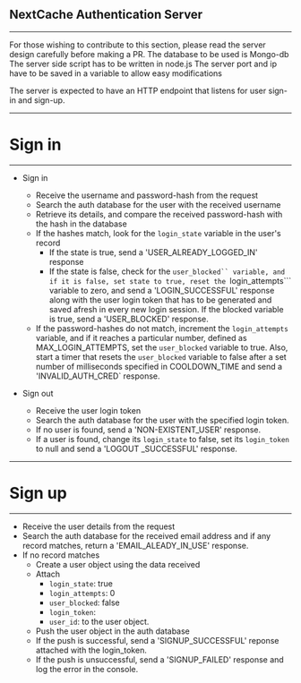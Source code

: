 ## NextCache Authentication Server

---------------------------------------------

For those wishing to contribute to this section, please read the server design carefully before making a PR.
The database to be used is Mongo-db
The server side script has to be written in node.js
The server port and ip have to be saved in a variable to allow easy modifications

The server is expected to have an HTTP endpoint that listens for user sign-in and sign-up.

---------------------------------------------

# Sign in

---------------------------------------------

- Sign in
    - Receive the username and password-hash from the request
    - Search the auth database for the user with the received username
    - Retrieve its details, and compare the received password-hash with the hash in the database
    - If the hashes match, look for the ```login_state``` variable in the user's record
        - If the state is true, send a 'USER_ALREADY_LOGGED_IN' response
        - If the state is false, check for the ```user_blocked`` variable, and if it is false, set state to true, reset the ```login_attempts``` variable to zero, and send a 'LOGIN_SUCCESSFUL' response along with the user login token that has to be generated and saved afresh in every new login session. If the blocked variable is true, send a 'USER_BLOCKED' response.
    - If the password-hashes do not match, increment the ```login_attempts``` variable, and if it reaches a particular number, defined as MAX_LOGIN_ATTEMPTS, set the ```user_blocked``` variable to true. Also, start a timer that resets the ```user_blocked``` variable to false after a set number of milliseconds specified in COOLDOWN_TIME and send a 'INVALID_AUTH_CRED` response.

- Sign out
    - Receive the user login token
    - Search the auth database for the user with the specified login token.
    - If no user is found, send a 'NON-EXISTENT_USER' response.
    - If a user is found, change its ```login_state``` to false, set its ```login_token``` to null and send a 'LOGOUT _SUCCESSFUL' response. 

--------------------------------------------

# Sign up

---------------------------------------------

- Receive the user details from the request
- Search the auth database for the received email address and if any record matches, return a 'EMAIL_ALEADY_IN_USE' response.
- If no record matches
    - Create a user object using the data received
    - Attach
        - ```login_state```: true
        - ```login_attempts```: 0
        - ```user_blocked```: false
        - ```login_token```: <Generate a login token and insert here>
        - ```user_id```: <Generate and insert a unique ID for the user>
        to the user object.
    - Push the user object in the auth database
    - If the push is successful, send a 'SIGNUP_SUCCESSFUL' reponse attached with the login_token.
    - If the push is unsuccessful, send a 'SIGNUP_FAILED' response and log the error in the console.
